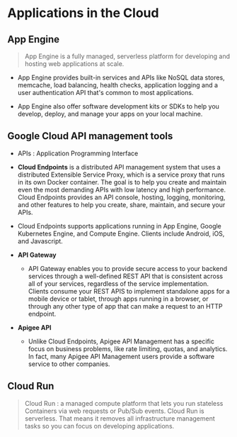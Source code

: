 # Applications in the Cloud

## App Engine
> App Engine is a fully managed, serverless platform for developing and hosting web applications at scale.

- App Engine provides built-in services and APIs like NoSQL data stores, memcache, load balancing, health checks, application logging and a user authentication API that's common to most applications. 

- App Engine also offer software development kits or SDKs to help you develop, deploy, and manage your apps on your local machine.


## Google Cloud API management tools
- APIs : Application Programming Interface

- **Cloud Endpoints** is a distributed API management system that uses a distributed Extensible Service Proxy, which is a service proxy that runs in its own Docker container. The goal is to help you create and maintain even the most demanding APIs with low latency and high performance. Cloud Endpoints provides an API console, hosting, logging, monitoring, and other features to help you create, share, maintain, and secure your APIs.

- Cloud Endpoints supports applications running in App Engine, Google Kubernetes Engine, and Compute Engine. Clients include Android, iOS, and Javascript.

- **API Gateway**
    - API Gateway enables you to provide secure access to your backend services through a well-defined REST API that is consistent across all of your services, regardless of the service implementation. Clients consume your REST APIS to implement standalone apps for a mobile device or tablet, through apps running in a browser, or through any other type of app that can make a request to an HTTP endpoint. 

- **Apigee API**
    - Unlike Cloud Endpoints, Apigee API Management has a specific focus on business problems, like rate limiting, quotas, and analytics. In fact, many Apigee API Management users provide a software service to other companies. 

## Cloud Run

> Cloud Run : a managed compute platform that lets you run stateless Containers via web requests or Pub/Sub events. Cloud Run is serverless. That means it removes all infrastructure management tasks so you can focus on developing applications. 
